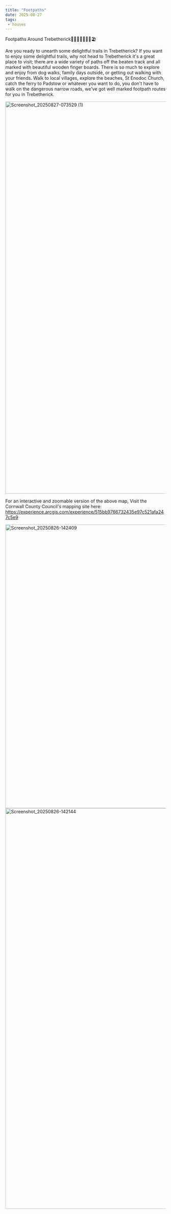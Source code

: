 ```yaml
---
title: "Footpaths"
date: 2025-08-27
tags: 
 - houses
---
```


Footpaths Around Trebetherick🏃🐕‍🦺🚸🦋🌼🚶🏖

Are you ready to unearth some delightful trails in Trebetherick? If you want to enjoy some delightful trails, why not head to Trebetherick it's a great place to visit; there are a wide variety of paths off the beaten track and all marked with beautiful wooden finger boards. There is so much to explore and enjoy from dog walks, family days outside, or getting out walking with your friends. Walk to local villages, explore the beaches, St Enodoc Church, catch the ferry to Padstow or whatever you want to do, you don't have to walk on the dangerous narrow roads, we've got well marked footpath routes for you in Trebetherick.

<img width="1080" height="1228" alt="Screenshot_20250827-073529 (1)" src="https://github.com/user-attachments/assets/15aff403-3b44-412e-91d4-dc2a0a0adc97" />

For an interactive and zoomable version of the above map, Visit the Cornwall County Council's mapping site here: <https://experience.arcgis.com/experience/515bb9766732435e97c521afa247c5e9>

<img width="810" height="888" alt="Screenshot_20250826-142409" src="https://github.com/user-attachments/assets/2bf9208f-f671-4352-aa85-07e9d8405292" />
<img width="951" height="1254" alt="Screenshot_20250826-142144" src="https://github.com/user-attachments/assets/24ed5f0c-c9b6-4957-86a2-0cf6196901b1" />
